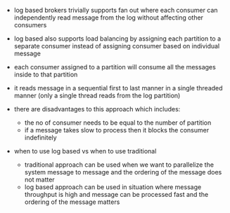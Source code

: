 - log based brokers trivially supports fan out where each consumer can independently read message from the log without affecting other consumers
- log based also supports load balancing by assigning each partition to a separate consumer instead of assigning consumer based on individual message 

- each consumer assigned to a partition will consume all the messages inside to that partition
- it reads message in a sequential first to last manner in a single threaded manner (only a single thread reads from the log partition)
- there are disadvantages to this approach which includes:
	- the no of consumer needs to be equal to the number of partition
	- if a message takes slow to process then it blocks the consumer indefinitely 
- when to use log based vs when to use traditional 
	- traditional approach can be used when we want to parallelize the system message to message and the ordering of the message does not matter
	- log based approach can be used in situation where message throughput is high and message can be processed fast and the ordering of the message matters
